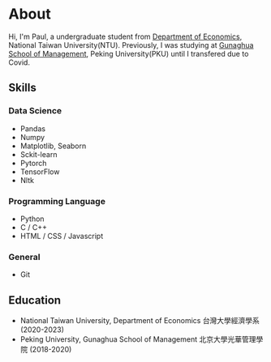 # About

Hi, I'm Paul, a undergraduate student from [Department of Economics](https://econ.ntu.edu.tw/), National Taiwan University(NTU). Previously, I was studying at [Gunaghua School of Management](https://www.gsm.pku.edu.cn/), Peking University(PKU) until I transfered due to Covid.

## Skills

### Data Science
- Pandas
- Numpy
- Matplotlib, Seaborn
- Sckit-learn
- Pytorch
- TensorFlow
- Nltk

### Programming Language
- Python
- C / C++
- HTML / CSS / Javascript

### General
- Git

## Education
- National Taiwan University, Department of Economics 台灣大學經濟學系 (2020-2023)
- Peking University, Gunaghua School of Management 北京大學光華管理學院 (2018-2020) 

